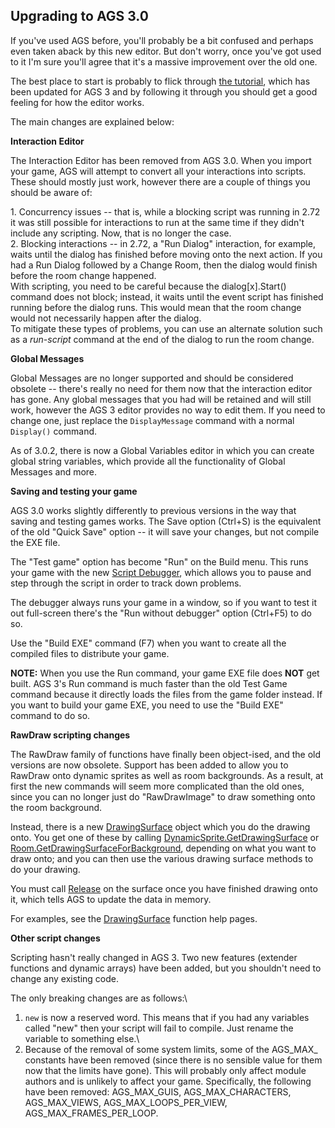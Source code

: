 Upgrading to AGS 3.0
--------------------

If you've used AGS before, you'll probably be a bit confused and perhaps
even taken aback by this new editor. But don't worry, once you've got
used to it I'm sure you'll agree that it's a massive improvement over
the old one.

The best place to start is probably to flick through [the
tutorial](StartingOff), which has been updated for AGS 3 and by
following it through you should get a good feeling for how the editor
works.

The main changes are explained below:

**Interaction Editor**

The Interaction Editor has been removed from AGS 3.0. When you import
your game, AGS will attempt to convert all your interactions into
scripts. These should mostly just work, however there are a couple of
things you should be aware of:

1\. Concurrency issues -- that is, while a blocking script was running in
2.72 it was still possible for interactions to run at the same time if
they didn't include any scripting. Now, that is no longer the case.\
2. Blocking interactions -- in 2.72, a "Run Dialog" interaction, for
example, waits until the dialog has finished before moving onto the next
action. If you had a Run Dialog followed by a Change Room, then the
dialog would finish before the room change happened.\
With scripting, you need to be careful because the dialog\[x\].Start()
command does not block; instead, it waits until the event script has
finished running before the dialog runs. This would mean that the room
change would not necessarily happen after the dialog.\
To mitigate these types of problems, you can use an alternate solution
such as a *run-script* command at the end of the dialog to run the room
change.

**Global Messages**

Global Messages are no longer supported and should be considered
obsolete -- there's really no need for them now that the interaction
editor has gone. Any global messages that you had will be retained and
will still work, however the AGS 3 editor provides no way to edit them.
If you need to change one, just replace the `DisplayMessage` command
with a normal `Display()` command.

As of 3.0.2, there is now a Global Variables editor in which you can
create global string variables, which provide all the functionality of
Global Messages and more.

**Saving and testing your game**

AGS 3.0 works slightly differently to previous versions in the way that
saving and testing games works. The Save option (Ctrl+S) is the
equivalent of the old "Quick Save" option -- it will save your changes,
but not compile the EXE file.

The "Test game" option has become "Run" on the Build menu. This runs
your game with the new [Script Debugger](Debuggingfeatures),
which allows you to pause and step through the script in order to track
down problems.

The debugger always runs your game in a window, so if you want to test
it out full-screen there's the "Run without debugger" option (Ctrl+F5)
to do so.

Use the "Build EXE" command (F7) when you want to create all the
compiled files to distribute your game.

**NOTE:** When you use the Run command, your game EXE file does **NOT**
get built. AGS 3's Run command is much faster than the old Test Game
command because it directly loads the files from the game folder
instead. If you want to build your game EXE, you need to use the "Build
EXE" command to do so.

**RawDraw scripting changes**

The RawDraw family of functions have finally been object-ised, and the
old versions are now obsolete. Support has been added to allow you to
RawDraw onto dynamic sprites as well as room backgrounds. As a result,
at first the new commands will seem more complicated than the old ones,
since you can no longer just do "RawDrawImage" to draw something onto
the room background.

Instead, there is a new
[DrawingSurface](DrawingSurfaceFunctions) object which you do
the drawing onto. You get one of these by calling
[DynamicSprite.GetDrawingSurface](DynamicSprite#GetDrawingSurface)
or
[Room.GetDrawingSurfaceForBackground](Room#GetDrawingSurfaceForBackground),
depending on what you want to draw onto; and you can then use the
various drawing surface methods to do your drawing.

You must call [Release](DrawingSurfaceFunctions#DrawingSurface.Release) on the surface
once you have finished drawing onto it, which tells AGS to update the
data in memory.

For examples, see the
[DrawingSurface](DrawingSurfaceFunctions) function help pages.

**Other script changes**

Scripting hasn't really changed in AGS 3. Two new features (extender
functions and dynamic arrays) have been added, but you shouldn't need to
change any existing code.

The only breaking changes are as follows:\
1. `new` is now a reserved word. This means that if you had any
variables called "new" then your script will fail to compile. Just
rename the variable to something else.\
2. Because of the removal of some system limits, some of the AGS\_MAX\_
constants have been removed (since there is no sensible value for them
now that the limits have gone). This will probably only affect module
authors and is unlikely to affect your game. Specifically, the following
have been removed: AGS\_MAX\_GUIS, AGS\_MAX\_CHARACTERS,
AGS\_MAX\_VIEWS, AGS\_MAX\_LOOPS\_PER\_VIEW,
AGS\_MAX\_FRAMES\_PER\_LOOP.
